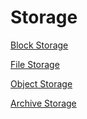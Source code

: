 # Storage

[Block Storage](https://github.com/jkstill/OCI-Notes/blob/master/Storage-Block.md "Block Storage")

[File Storage](https://github.com/jkstill/OCI-Notes/blob/master/Storage-File.md "File Storage")

[Object Storage](https://github.com/jkstill/OCI-Notes/blob/master/Storage-Object.md "Object Storage")

[Archive Storage](https://github.com/jkstill/OCI-Notes/blob/master/Storage-Archive.md "Archive Storage")
